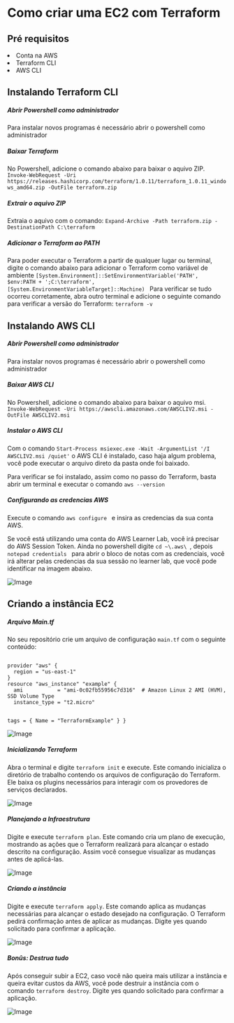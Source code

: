 # Como criar uma EC2 com Terraform

## Pré requisitos

<li> Conta na AWS
<li> Terraform CLI
<li> AWS CLI

## Instalando Terraform CLI

##### Abrir Powershell como administrador

Para instalar novos programas é necessário abrir o powershell como administrador

##### Baixar Terraform

No Powershell, adicione o comando abaixo para baixar o aquivo ZIP.
`Invoke-WebRequest -Uri https://releases.hashicorp.com/terraform/1.0.11/terraform_1.0.11_windows_amd64.zip -OutFile terraform.zip` 

##### Extrair o aquivo ZIP

Extraia o aquivo com o comando: `Expand-Archive -Path terraform.zip -DestinationPath C:\terraform
`

##### Adicionar o Terraform ao PATH

Para poder executar o Terraform a partir de qualquer lugar ou terminal, digite o comando abaixo para adicionar o Terraform como variável de ambiente
`[System.Environment]::SetEnvironmentVariable('PATH', $env:PATH + ';C:\terraform', [System.EnvironmentVariableTarget]::Machine)
`
Para verificar se tudo ocorreu corretamente, abra outro terminal e adicione o seguinte comando para verificar a versão do Terraform: `terraform -v
`

## Instalando AWS CLI

##### Abrir Powershell como administrador

Para instalar novos programas é necessário abrir o powershell como administrador

##### Baixar AWS CLI

No Powershell, adicione o comando abaixo para baixar o aquivo msi.
`Invoke-WebRequest -Uri https://awscli.amazonaws.com/AWSCLIV2.msi -OutFile AWSCLIV2.msi`

##### Instalar o AWS CLI

Com o comando `Start-Process msiexec.exe -Wait -ArgumentList '/I AWSCLIV2.msi /quiet'` o AWS CLI é instalado, caso haja algum problema, você pode executar o arquivo direto da pasta onde foi baixado.

Para verificar se foi instalado, assim como no passo do Terraform, basta abrir um terminal e executar o comando `aws --version
` 

##### Configurando as credencias AWS
Execute o comando `aws configure
` e insira as credencias da sua conta AWS.

Se você está utilizando uma conta do AWS Learner Lab, você irá precisar do AWS Session Token.
Ainda no powershell digite `cd ~\.aws\
`, depois `notepad credentials
` para abrir o bloco de notas com as credenciais, você irá alterar pelas credencias da sua sessão no learner lab, que você pode identificar na imagem abaixo.


![Image](/assets/Credentials.png)

## Criando a instância EC2
##### Arquivo Main.tf

No seu repositório crie um arquivo de configuração `main.tf`  com o seguinte conteúdo:

<code>
provider "aws" {
  region = "us-east-1"
}
resource "aws_instance" "example" {
  ami           = "ami-0c02fb55956c7d316"  # Amazon Linux 2 AMI (HVM), SSD Volume Type
  instance_type = "t2.micro"

  tags = {
    Name = "TerraformExample"
  }
}
</code>

![Image](/assets/main.png)

##### Inicializando Terraform

Abra o terminal e digite `terraform init` e execute.
Este comando inicializa o diretório de trabalho contendo os arquivos de configuração do Terraform. Ele baixa os plugins necessários para interagir com os provedores de serviços declarados.

![Image](/assets/init.png)
##### Planejando a Infraestrutura

Digite e execute `terraform plan`.
Este comando cria um plano de execução, mostrando as ações que o Terraform realizará para alcançar o estado descrito na configuração. Assim você consegue visualizar as mudanças antes de aplicá-las.

![Image](/assets/plan.png)

##### Criando a instância
Digite e execute `terraform apply`.
Este comando aplica as mudanças necessárias para alcançar o estado desejado na configuração. O Terraform pedirá confirmação antes de aplicar as mudanças. Digite yes quando solicitado para confirmar a aplicação.

![Image](/assets/apply.png)

##### Bonûs: Destrua tudo
Após conseguir subir a EC2, caso você não queira mais utilizar a instância e queira evitar custos da AWS, você pode destruir a instância com o comando `terraform destroy`. Digite yes quando solicitado para confirmar a aplicação.

![Image](/assets/destroy.png)
